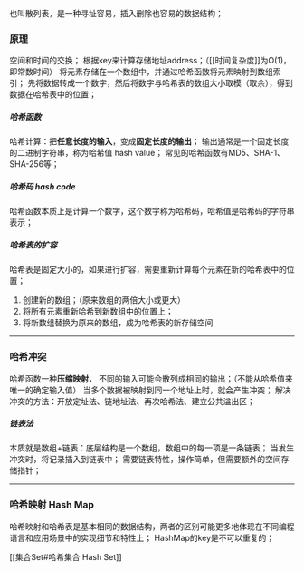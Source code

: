 也叫散列表，是一种寻址容易，插入删除也容易的数据结构；

### 原理
空间和时间的交换；
根据key来计算存储地址address；（[[时间复杂度]]为O(1)，即常数时间）
将元素存储在一个数组中，并通过哈希函数将元素映射到数组索引；
先将数据转成一个数字，然后将数字与哈希表的数组大小取模（取余），得到数据在哈希表中的位置；

##### 哈希函数
哈希计算：把**任意长度的输入**，变成**固定长度的输出**；
输出通常是一个固定长度的二进制字符串，称为哈希值 hash value；
常见的哈希函数有MD5、SHA-1、SHA-256等；

##### 哈希码 hash code
哈希函数本质上是计算一个数字，这个数字称为哈希码，哈希值是哈希码的字符串表示；

##### 哈希表的扩容
哈希表是固定大小的，如果进行扩容，需要重新计算每个元素在新的哈希表中的位置；
1.  创建新的数组；（原来数组的两倍大小或更大）
2.  将所有元素重新哈希到新数组中的位置上；
3.  将新数组替换为原来的数组，成为哈希表的新存储空间

***
### 哈希冲突
哈希函数一种**压缩映射**， 不同的输入可能会散列成相同的输出；（不能从哈希值来唯一的确定输入值）
当多个数据被映射到同一个地址上时，就会产生冲突；
解决冲突的方法：开放定址法、链地址法、再次哈希法、建立公共溢出区；

##### 链表法
本质就是数组+链表：底层结构是一个数组，数组中的每一项是一条链表；
当发生冲突时，将记录插入到链表中；
需要链表特性，操作简单，但需要额外的空间存储指针；
***
### 哈希映射 Hash Map
哈希映射和哈希表是基本相同的数据结构，两者的区别可能更多地体现在不同编程语言和应用场景中的实现细节和特性上；
HashMap的key是不可以重复的；

[[集合Set#哈希集合 Hash Set]]





